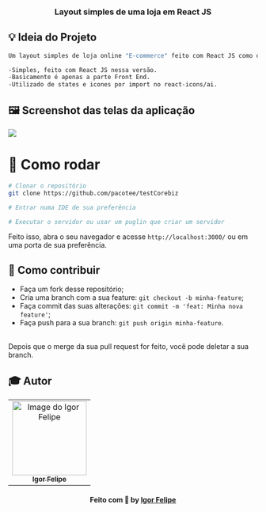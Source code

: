 <h3 align="center">
  Layout simples de uma loja em React JS
</h3>

## :bulb: Ideia do Projeto

```bash
Um layout simples de loja online "E-commerce" feito com React JS como desafio no Go Beyond da Corebiz.

-Simples, feito com React JS nessa versão.
-Basicamente é apenas a parte Front End.
-Utilizado de states e icones por import no react-icons/ai.

```
## 🖼 Screenshot das telas da aplicação 

<div>
  <img src="https://user-images.githubusercontent.com/83182736/133159053-61280cc0-5518-4b25-b1f1-7b9a9b012c6b.png" />
</div
<br/>
  
 # 👷 Como rodar

```bash
# Clonar o repositório
git clone https://github.com/pacotee/testCorebiz

# Entrar numa IDE de sua preferência 

# Executar o servidor ou usar um puglin que criar um servidor

```

Feito isso, abra o seu navegador e acesse `http://localhost:3000/`
ou em uma porta de sua preferência.

 ## 🤔 Como contribuir <br/>

- Faça um fork desse repositório; <br/>
- Cria uma branch com a sua feature: `git checkout -b minha-feature`;<br/>
- Faça commit das suas alterações: `git commit -m 'feat: Minha nova feature'`; <br/>
- Faça push para a sua branch: `git push origin minha-feature`.<br/>
<br/>
Depois que o merge da sua pull request for feito, você pode deletar a sua branch. <br/>


## :mortar_board: Autor

<table align="center">
    <tr>
        <td align="center">
            <a href="https://github.com/pacotee">
                <img src="https://user-images.githubusercontent.com/83182736/128571620-d38188d7-0a0c-4d80-a1cb-84cc174f76c3.jpeg" width="150px;" alt="Image do Igor Felipe" />
                <br />
                <sub><b>Igor Felipe</b></sub>
            </a>
        </td>    
    </tr>
</table>
<h4 align="center">
   Feito com 💜 by  <a href="https://www.linkedin.com/in/igor-felipe-5263b8212/" target="_blank"> Igor Felipe </a>
</h4>
